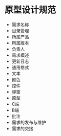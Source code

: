 # 原型设计规范


- 需求名称 
- 目录管理 
- 所属产品 
- 所属版本
- 负责人 
- 需求概述 
- 更新日志 
- 通用格式 
- 文本 
- 颜色 
- 控件 
- 弹窗 
- 原型 
- C端 
- B端 
- 批注 
- 需求的发布与维护
- 需求的交接